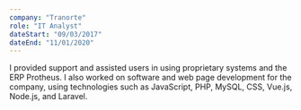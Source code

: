 ```yaml
---
company: "Tranorte"
role: "IT Analyst"
dateStart: "09/03/2017"
dateEnd: "11/01/2020"
---
```


I provided support and assisted users in using proprietary systems and the ERP Protheus. I also worked on software and web page development for the company, using technologies such as JavaScript, PHP, MySQL, CSS, Vue.js, Node.js, and Laravel.
